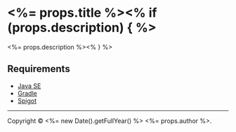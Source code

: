 # <%= props.title %><% if (props.description) { %>

<%= props.description %><% } %>

## Requirements

- [Java SE](http://www.oracle.com/technetwork/java/javase/overview)
- [Gradle](http://www.gradle.org)
- [Spigot](https://www.spigotmc.org)

---

Copyright &copy; <%= new Date().getFullYear() %> <%= props.author %>.